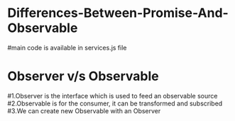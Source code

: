 # Differences-Between-Promise-And-Observable
#main code is available in services.js file

# Observer v/s Observable
#1.Observer is the interface which is used to feed an observable source
#2.Observable is for the consumer, it can be transformed and subscribed
#3.We can create new Observable with an Observer
